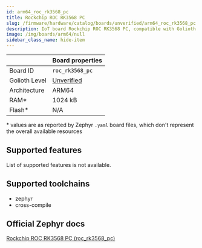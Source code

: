 ```yaml
---
id: arm64_roc_rk3568_pc
title: Rockchip ROC RK3568 PC
slug: /firmware/hardware/catalog/boards/unverified/arm64_roc_rk3568_pc
description: IoT board Rockchip ROC RK3568 PC, compatible with Golioth at unverified level.
image: /img/boards/arm64/null
sidebar_class_name: hide-item
---
```


[//]: # (This is an auto-generated file, do not edit! Changes to it will be lost upon re-generation)



|                | Board properties     |
| -------------  | -------------------- |
| Board ID       | `roc_rk3568_pc` |
| Golioth Level  | [Unverified](/firmware/hardware#unverified-boards) |
| Architecture   | ARM64 |
| RAM*           | 1024 kB |
| Flash*         | N/A |

\* values are as reported by Zephyr `.yaml` board files, which don't represent the overall available resources



## Supported features

List of supported features is not available.

## Supported toolchains

* zephyr
* cross-compile

## Official Zephyr docs

[Rockchip ROC RK3568 PC (roc_rk3568_pc)](https://docs.zephyrproject.org/latest/boards/arm64/roc_rk3568_pc/doc/index.html)
